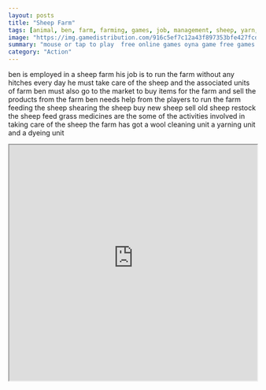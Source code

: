```yaml
---
layout: posts
title: "Sheep Farm"
tags: [animal, ben, farm, farming, games, job, management, sheep, yarn, shepherd, wool, free, online, games, oyna, game, free, games, play, play, games]
image: "https://img.gamedistribution.com/916c5ef7c12a43f897353bfe427fcde6.jpg"
summary: "mouse or tap to play  free online games oyna game free games play play games"
category: "Action"
---
```


ben is employed in a sheep farm his job is to run the farm without any hitches every day he must take care of the sheep and the associated units of farm ben must also go to the market to buy items for the farm and sell the products from the farm ben needs help from the players to run the farm feeding the sheep shearing the sheep buy new sheep sell old sheep restock the sheep feed grass medicines are the some of the activities involved in taking care of the sheep the farm has got a wool cleaning unit a yarning unit and a dyeing unit

<iframe width="100%" height="480px;" src="https://html5.gamedistribution.com/916c5ef7c12a43f897353bfe427fcde6/"></iframe>